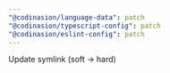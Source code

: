 ```yaml
---
"@codinasion/language-data": patch
"@codinasion/typescript-config": patch
"@codinasion/eslint-config": patch
---
```


Update symlink (soft -> hard)
